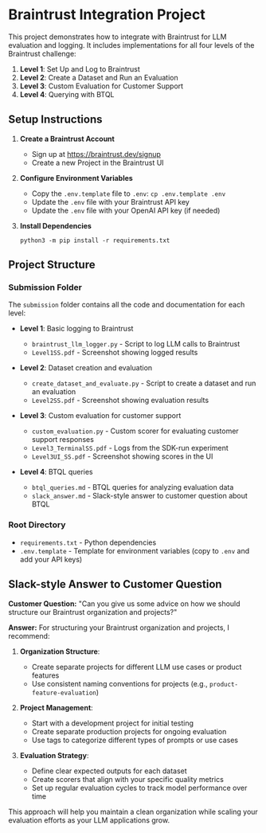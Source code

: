 # Braintrust Integration Project

This project demonstrates how to integrate with Braintrust for LLM evaluation and logging. It includes implementations for all four levels of the Braintrust challenge:

1. **Level 1**: Set Up and Log to Braintrust
2. **Level 2**: Create a Dataset and Run an Evaluation
3. **Level 3**: Custom Evaluation for Customer Support
4. **Level 4**: Querying with BTQL

## Setup Instructions

1. **Create a Braintrust Account**
   - Sign up at https://braintrust.dev/signup
   - Create a new Project in the Braintrust UI

2. **Configure Environment Variables**
   - Copy the `.env.template` file to `.env`: `cp .env.template .env`
   - Update the `.env` file with your Braintrust API key
   - Update the `.env` file with your OpenAI API key (if needed)

3. **Install Dependencies**
   ```
   python3 -m pip install -r requirements.txt
   ```

## Project Structure

### Submission Folder
The `submission` folder contains all the code and documentation for each level:

- **Level 1**: Basic logging to Braintrust
  - `braintrust_llm_logger.py` - Script to log LLM calls to Braintrust
  - `Level1SS.pdf` - Screenshot showing logged results
  
- **Level 2**: Dataset creation and evaluation
  - `create_dataset_and_evaluate.py` - Script to create a dataset and run an evaluation
  - `Level2SS.pdf` - Screenshot showing evaluation results
  
- **Level 3**: Custom evaluation for customer support
  - `custom_evaluation.py` - Custom scorer for evaluating customer support responses
  - `Level3_TerminalSS.pdf` - Logs from the SDK-run experiment
  - `Level3UI_SS.pdf` - Screenshot showing scores in the UI
  
- **Level 4**: BTQL queries
  - `btql_queries.md` - BTQL queries for analyzing evaluation data
  - `slack_answer.md` - Slack-style answer to customer question about BTQL

### Root Directory
- `requirements.txt` - Python dependencies
- `.env.template` - Template for environment variables (copy to `.env` and add your API keys)

## Slack-style Answer to Customer Question

**Customer Question:** "Can you give us some advice on how we should structure our Braintrust organization and projects?"

**Answer:**
For structuring your Braintrust organization and projects, I recommend:

1. **Organization Structure**:
   - Create separate projects for different LLM use cases or product features
   - Use consistent naming conventions for projects (e.g., `product-feature-evaluation`)

2. **Project Management**:
   - Start with a development project for initial testing
   - Create separate production projects for ongoing evaluation
   - Use tags to categorize different types of prompts or use cases

3. **Evaluation Strategy**:
   - Define clear expected outputs for each dataset
   - Create scorers that align with your specific quality metrics
   - Set up regular evaluation cycles to track model performance over time

This approach will help you maintain a clean organization while scaling your evaluation efforts as your LLM applications grow.
